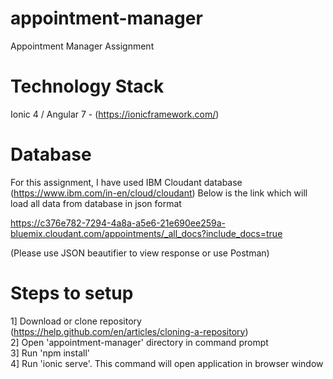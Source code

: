 # appointment-manager
Appointment Manager Assignment

# Technology Stack
Ionic 4 / Angular 7 - (https://ionicframework.com/)

# Database
For this assignment, I have used IBM Cloudant database (https://www.ibm.com/in-en/cloud/cloudant)
Below is the link which will load all data from database in json format

https://c376e782-7294-4a8a-a5e6-21e690ee259a-bluemix.cloudant.com/appointments/_all_docs?include_docs=true

(Please use JSON beautifier to view response or use Postman)

# Steps to setup 
1] Download or clone repository (https://help.github.com/en/articles/cloning-a-repository) <br/>
2] Open 'appointment-manager' directory in command prompt <br/>
3] Run 'npm install' <br/>
4] Run 'ionic serve'. This command will open application in browser window <br/>


